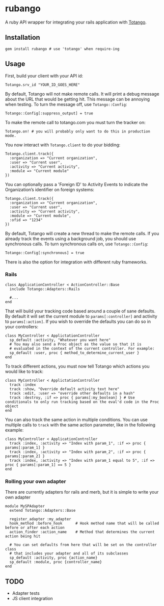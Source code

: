 rubango
================

A ruby API wrapper for integrating your rails application with [Totango](http://www.totango.com).

Installation
------------

    gem install rubango # use 'totango' when require-ing

Usage
-----

First, build your client with your API id:

    Totango.srv_id "YOUR_ID_GOES_HERE"

By default, Totango will not make remote calls. It will print a debug message about the URL that would be getting hit. This message can be annoying when testing. To turn the message off, use `Totango::Config`:

    Totango::Config[:suppress_output] = true

To make the remote call to totango.com you must turn the tracker on:

    Totango.on! # you will probably only want to do this in production mode.

You now interact with `Totango.client` to do your bidding:

    Totango.client.track({
      :organization => "Current organization",
      :user => "Current user",
      :activity => "Current activity",
      :module => "Current module"
    })

You can optionally pass a 'Foreign ID' to Activity Events to indicate the Organization’s identifier on foreign systems:

    Totango.client.track({
      :organization => "Current organization",
      :user => "Current user",
      :activity => "Current activity",
      :module => "Current module",
      :ofid => "1234"
    })

By default, Totango will create a new thread to make the remote calls. If you already track the events using a background job, you should use synchronous calls. To turn synchronous calls on, use `Totango::Config`:

    Totango::Config[:synchronous] = true

There is also the option for integration with different ruby frameworks.

### Rails

    class ApplicationController < ActionController::Base
      include Totango::Adapters::Rails

      #...
    end

That will build your tracking code based around a couple of sane defaults. By default it will set the current module to `params[:controller]` and activity to `params[:action]`. If you wish to override the defaults you can do so in your controllers:

    class MyController < ApplictationController
      sp_default :activity, "Whatever you want here"
      # You may also send a Proc object as the value so that it is
      # evaluated in the context of the current controller. For example:
      sp_default :user, proc { method_to_determine_current_user }
    end

To track different actions, you must now tell Totango which actions you would like to track:

    class MyController < ApplictationController
      track :index
      track :show, "Override default activity text here"
      track :edit, :user => "override other defaults in a hash"
      track :destroy, :if => proc { params[:my_boolean] } # Use conditionals to only run tracking based on the eval'd code in the Proc object
    end

You can also track the same action in multiple conditions. You can use multiple calls to `track` with the same action parameter, like in the following example:

    class MyController < ApplicationController
      track :index, :activity => "Index with param_1", :if => proc { params[:param_1] }
      track :index, :activity => "Index with param_2", :if => proc { params[:param_2] }
      track :index, :activity => "Index with param_1 equal to 5", :if => proc { params[:param_1] == 5 }
    end

### Rolling your own adapter

There are currently adapters for rails and merb, but it is simple to write your own adapter

    module MySPAdapter
      extend Totango::Adapters::Base

      register_adapter :my_adapter
      hook_method :before_hook      # Hook method name that will be called before or after each action
      action_finder :action_name    # Method that determines the current action being hit

      # You can set defaults from here that will be set on the controller class
      # that includes your adapter and all of its subclasses
      sp_default :activity, proc {action_name}
      sp_default :module, proc {controller_name}
    end

TODO
----

* Adapter tests
* JS client integration
